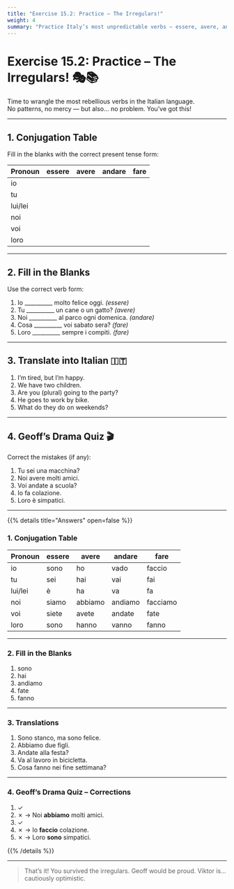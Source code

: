 ```yaml
---
title: "Exercise 15.2: Practice – The Irregulars!"
weight: 4
summary: "Practice Italy’s most unpredictable verbs — essere, avere, andare, and fare — with fill-ins, translations, and a dramatic Geoff moment."
---
```


# Exercise 15.2: Practice – The Irregulars! 🎭📚

Time to wrangle the most rebellious verbs in the Italian language.  
No patterns, no mercy — but also... no problem. You’ve got this!

---

## 1. Conjugation Table

Fill in the blanks with the correct present tense form:

| Pronoun | **essere** | **avere** | **andare** | **fare** |
|---------|------------|-----------|------------|----------|
| io      |            |           |            |          |
| tu      |            |           |            |          |
| lui/lei |            |           |            |          |
| noi     |            |           |            |          |
| voi     |            |           |            |          |
| loro    |            |           |            |          |

---

## 2. Fill in the Blanks

Use the correct verb form:

1. Io __________ molto felice oggi. *(essere)*  
2. Tu __________ un cane o un gatto? *(avere)*  
3. Noi __________ al parco ogni domenica. *(andare)*  
4. Cosa __________ voi sabato sera? *(fare)*  
5. Loro __________ sempre i compiti. *(fare)*

---

## 3. Translate into Italian 🇮🇹

1. I’m tired, but I’m happy.  
2. We have two children.  
3. Are you (plural) going to the party?  
4. He goes to work by bike.  
5. What do they do on weekends?

---

## 4. Geoff’s Drama Quiz 🎬

Correct the mistakes (if any):

1. Tu sei una macchina?  
2. Noi avere molti amici.  
3. Voi andate a scuola?  
4. Io fa colazione.  
5. Loro è simpatici.

---

{{% details title="Answers" open=false %}}

### 1. Conjugation Table

| Pronoun | **essere** | **avere** | **andare** | **fare**   |
|---------|------------|-----------|------------|------------|
| io      | sono       | ho        | vado       | faccio     |
| tu      | sei        | hai       | vai        | fai        |
| lui/lei | è          | ha        | va         | fa         |
| noi     | siamo      | abbiamo   | andiamo    | facciamo   |
| voi     | siete      | avete     | andate     | fate       |
| loro    | sono       | hanno     | vanno      | fanno      |

---

### 2. Fill in the Blanks

1. sono  
2. hai  
3. andiamo  
4. fate  
5. fanno

---

### 3. Translations

1. Sono stanco, ma sono felice.  
2. Abbiamo due figli.  
3. Andate alla festa?  
4. Va al lavoro in bicicletta.  
5. Cosa fanno nei fine settimana?

---

### 4. Geoff’s Drama Quiz – Corrections

1. ✓  
2. ✗ → Noi **abbiamo** molti amici.  
3. ✓  
4. ✗ → Io **faccio** colazione.  
5. ✗ → Loro **sono** simpatici.

{{% /details %}}

---

> That’s it! You survived the irregulars. Geoff would be proud. Viktor is... cautiously optimistic.
